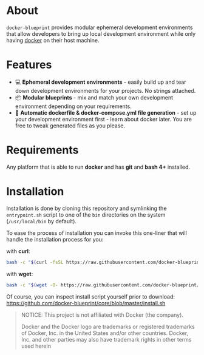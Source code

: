 # About

`docker-blueprint` provides modular ephemeral development environments that
allow developers to bring up local development environment while only having
[docker](https://www.docker.com/) on their host machine.

# Features

- 💻 **Ephemeral development environments** - easily build up and tear down
development environments for your projects. No strings attached.
- 📦 **Modular blueprints** - mix and match your own development environment
depending on your requirements.
- 🐳 **Automatic dockerfile & docker-compose.yml file generation** - set up
your development environment first - learn about docker later. You are free
to tweak generated files as you please.

# Requirements

Any platform that is able to run **docker** and has **git** and **bash 4+**
installed.

# Installation

Installation is done by cloning this repository and symlinking the
`entrypoint.sh` script to one of the `bin` directories on the system
(`/usr/local/bin` by default).

To ease the process of installation you can invoke this one-liner that will
handle the installation process for you:

with **curl**:

```sh
bash -c "$(curl -fsSL https://raw.githubusercontent.com/docker-blueprint/core/master/install.sh)"
```

with **wget**:

```sh
bash -c "$(wget -O- https://raw.githubusercontent.com/docker-blueprint/core/master/install.sh)"
```

Of course, you can inspect install script yourself prior to download:
https://github.com/docker-blueprint/core/blob/master/install.sh

> NOTICE: This project is not affiliated with Docker (the company).
>
> Docker and the Docker logo are trademarks or registered trademarks of
> Docker, Inc. in the United States and/or other countries. Docker, Inc.
> and other parties may also have trademark rights in other terms used herein
